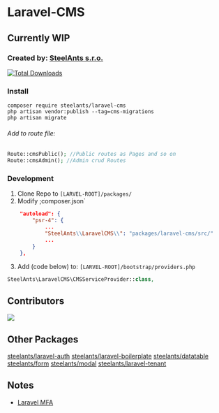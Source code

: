 # Laravel-CMS

## Currently WIP

### Created by: [SteelAnts s.r.o.](https://www.steelants.cz/)

[![Total Downloads](https://img.shields.io/packagist/dt/steelants/form.svg?style=flat-square)](https://packagist.org/packages/steelants/laravel-cms)


### Install

```
composer require steelants/laravel-cms
php artisan vendor:publish --tag=cms-migrations
php artisan migrate
```

###### Add to route file:
```php
Route::cmsPublic(); //Public routes as Pages and so on
Route::cmsAdmin(); //Admin crud Routes
```

### Development

1) Clone Repo to `[LARVEL-ROOT]/packages/`
2) Modify ;composer.json`
```json
    "autoload": {
        "psr-4": {
            ...
            "SteelAnts\\LaravelCMS\\": "packages/laravel-cms/src/"
            ...
        }
    },
```
3) Add (code below) to: `[LARVEL-ROOT]/bootstrap/providers.php`
```php
SteelAnts\LaravelCMS\CMSServiceProvider::class,
```

## Contributors
<a href="https://github.com/steelants/Laravel-CMS/graphs/contributors">
  <img src="https://contrib.rocks/image?repo=steelants/Laravel-CMS" />
</a>

## Other Packages
[steelants/laravel-auth](https://github.com/steelants/laravel-auth)
[steelants/laravel-boilerplate](https://github.com/steelants/Laravel-Boilerplate)
[steelants/datatable](https://github.com/steelants/Livewire-DataTable)
[steelants/form](https://github.com/steelants/Laravel-Form)
[steelants/modal](https://github.com/steelants/Livewire-Modal)
[steelants/laravel-tenant](https://github.com/steelants/Laravel-Tenant)


## Notes
* [Laravel MFA](https://dev.to/roxie/how-to-add-google-s-two-factor-authentication-to-a-laravel-8-application-4jjp)

